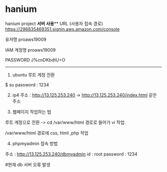 # hanium 
hanium project
******서버 사용********
URL (사용자 접속 경로) 
https://296835469351.signin.aws.amazon.com/console

유저명
proaws19009

IAM 계정명
proaws19009

PASSWORD
J%cnDKbdtU+O
*************************

1. ubuntu 루트 계정 전환

$ su 
password : 1234

2. ip4 주소 : http://13.125.253.240 -> http://13.125.253.240/index.html  같은 주소

3. 웹페이지 작업하는 법

루트 계정으로 전환 -> cd /var/www/html  경로로 들어가 vi 작업. 

/var/www/html 경로에 css, html ,php 작업

4. phpmyadmin 접속 방법

주소 : http://13.125.253.240/dbmyadmin
id : root 
password : 1234


#현재 db 서버 오류 발생
